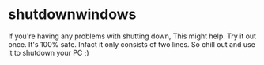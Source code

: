 # shutdownwindows
If you're having any problems with shutting down, This might help. Try it out once. It's 100% safe. Infact it only consists of two lines.
So chill out and use it to shutdown your PC ;)
